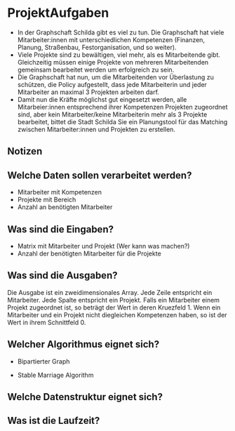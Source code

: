 # ProjektAufgaben

- In der Graphschaft Schilda gibt es viel zu tun. Die Graphschaft hat
  viele Mitarbeiter:innen mit unterschiedlichen Kompetenzen (Finanzen,
  Planung, Straßenbau, Festorganisation, und so weiter).
- Viele Projekte sind zu bewältigen, viel mehr, als es Mitarbeitende gibt.
  Gleichzeitig müssen einige Projekte von mehreren Mitarbeitenden
  gemeinsam bearbeitet werden um erfolgreich zu sein.
- Die Graphschaft hat nun, um die Mitarbeitenden vor Überlastung zu
  schützen, die Policy aufgestellt, dass jede Mitarbeiterin und jeder
  Mitarbeiter an maximal 3 Projekten arbeiten darf.
- Damit nun die Kräfte möglichst gut eingesetzt werden, alle
  Mitarbeier:innen entsprechend ihrer Kompetenzen Projekten
  zugeordnet sind,  aber kein Mitarbeiter/keine Mitarbeiterin mehr als 3
  Projekte bearbeitet, bittet die Stadt Schilda Sie ein Planungstool für
  das Matching zwischen Mitarbeiter:innen und Projekten zu erstellen.


## Notizen

## Welche Daten sollen verarbeitet werden?

- Mitarbeiter mit Kompetenzen
- Projekte mit Bereich
- Anzahl an benötigten Mitarbeiter

## Was sind die Eingaben?

- Matrix mit Mitarbeiter und Projekt (Wer kann was machen?)
- Anzahl der benötigten Mitarbeiter für die Projekte


## Was sind die Ausgaben?

Die Ausgabe ist ein zweidimensionales Array. Jede Zeile entspricht ein Mitarbeiter. Jede Spalte entspricht ein Projekt. 
Falls ein Mitarbeiter einem Projekt zugeordnet ist, so beträgt der Wert in deren Kruezfeld 1. Wenn ein Mitarbeiter und ein Projekt nicht diegleichen Kompetenzen haben, so ist der Wert in ihrem Schnittfeld 0. 

## Welcher Algorithmus eignet sich?

- Bipartierter Graph

- Stable Marriage Algorithm

## Welche Datenstruktur eignet sich?



## Was ist die Laufzeit?


